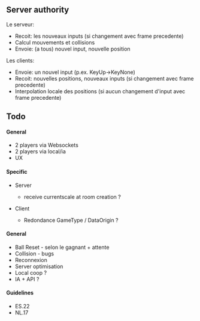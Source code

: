 ## Server authority
Le serveur:
- Recoit: les nouveaux inputs (si changement avec frame precedente)
- Calcul mouvements et collisions
- Envoie: (a tous) nouvel input, nouvelle position
  
Les clients:
- Envoie: un nouvel input (p.ex. KeyUp->KeyNone)
- Recoit: nouvelles positions, nouveaux inputs (si changement avec frame precedente)
- Interpolation locale des positions (si aucun changement d'input avec frame precedente)

## Todo
#### General
* 2 players via Websockets
* 2 players via local/ia
* UX 

#### Specific
- Server
	- receive currentscale at room creation ?

- Client
  - Redondance GameType / DataOrigin ?

#### General
- Ball Reset - selon le gagnant + attente
- Collision - bugs
- Reconnexion
- Server optimisation
- Local coop ?
- IA + API ?

#### Guidelines
- ES.22
- NL.17
